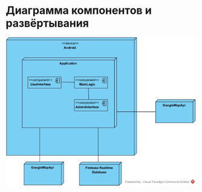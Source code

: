 # Диаграмма компонентов и развёртывания  

![Диаграмма компонентов и развёртывания](https://github.com/WadimAndrianov/mobapp/blob/main/Diagrams/images/Component%20Diagram1.png) 
